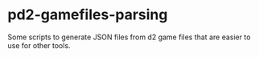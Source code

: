 # pd2-gamefiles-parsing
Some scripts to generate JSON files from d2 game files that are easier to use for other tools.
